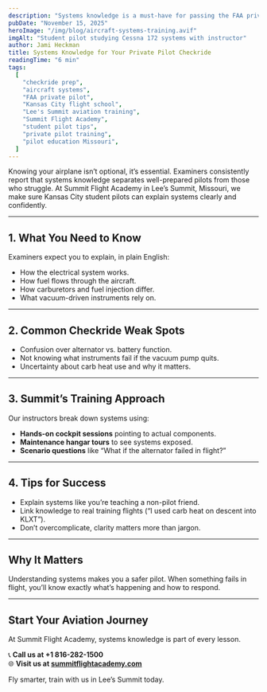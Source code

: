 ```yaml
---
description: "Systems knowledge is a must-have for passing the FAA private pilot checkride. Learn how Summit Flight Academy ensures Kansas City student pilots know their aircraft inside and out."
pubDate: "November 15, 2025"
heroImage: "/img/blog/aircraft-systems-training.avif"
imgAlt: "Student pilot studying Cessna 172 systems with instructor"
author: Jami Heckman
title: Systems Knowledge for Your Private Pilot Checkride
readingTime: "6 min"
tags:
  [
    "checkride prep",
    "aircraft systems",
    "FAA private pilot",
    "Kansas City flight school",
    "Lee's Summit aviation training",
    "Summit Flight Academy",
    "student pilot tips",
    "private pilot training",
    "pilot education Missouri",
  ]
---
```


Knowing your airplane isn’t optional, it’s essential. Examiners consistently report that systems knowledge separates well-prepared pilots from those who struggle. At Summit Flight Academy in Lee’s Summit, Missouri, we make sure Kansas City student pilots can explain systems clearly and confidently.

---

## 1. **What You Need to Know**

Examiners expect you to explain, in plain English:

- How the electrical system works.
- How fuel flows through the aircraft.
- How carburetors and fuel injection differ.
- What vacuum-driven instruments rely on.

---

## 2. **Common Checkride Weak Spots**

- Confusion over alternator vs. battery function.
- Not knowing what instruments fail if the vacuum pump quits.
- Uncertainty about carb heat use and why it matters.

---

## 3. **Summit’s Training Approach**

Our instructors break down systems using:

- **Hands-on cockpit sessions** pointing to actual components.
- **Maintenance hangar tours** to see systems exposed.
- **Scenario questions** like “What if the alternator failed in flight?”

---

## 4. **Tips for Success**

- Explain systems like you’re teaching a non-pilot friend.
- Link knowledge to real training flights (“I used carb heat on descent into KLXT”).
- Don’t overcomplicate, clarity matters more than jargon.

---

## Why It Matters

Understanding systems makes you a safer pilot. When something fails in flight, you’ll know exactly what’s happening and how to respond.

---

## Start Your Aviation Journey

At Summit Flight Academy, systems knowledge is part of every lesson.

📞 **Call us at +1 816-282-1500**  
🌐 **Visit us at [summitflightacademy.com](https://www.summitflightacademy.com/)**

Fly smarter, train with us in Lee’s Summit today.

